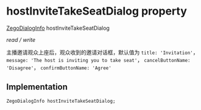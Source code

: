 


# hostInviteTakeSeatDialog property







[ZegoDialogInfo](../../zego_uikit_prebuilt_live_audio_room/ZegoDialogInfo-class.md) hostInviteTakeSeatDialog
  
_<span class="feature">read / write</span>_



<p>主播邀请观众上座后，观众收到的邀请对话框，默认值为 <code>title: 'Invitation'</code>， <code>message: 'The host is inviting you to take seat'</code>， <code>cancelButtonName: 'Disagree'</code>， <code>confirmButtonName: 'Agree'</code></p>



## Implementation

```dart
ZegoDialogInfo hostInviteTakeSeatDialog;
```








